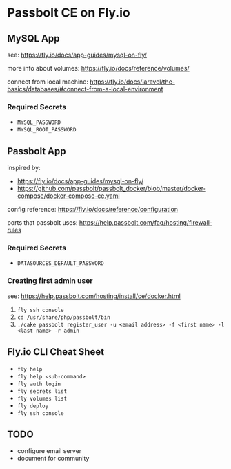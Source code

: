 # Passbolt CE on Fly.io

## MySQL App

see: https://fly.io/docs/app-guides/mysql-on-fly/

more info about volumes: https://fly.io/docs/reference/volumes/

connect from local machine: https://fly.io/docs/laravel/the-basics/databases/#connect-from-a-local-environment


### Required Secrets

- `MYSQL_PASSWORD`
- `MYSQL_ROOT_PASSWORD`


## Passbolt App

inspired by:
- https://fly.io/docs/app-guides/mysql-on-fly/
- https://github.com/passbolt/passbolt_docker/blob/master/docker-compose/docker-compose-ce.yaml

config reference: https://fly.io/docs/reference/configuration

ports that passbolt uses: https://help.passbolt.com/faq/hosting/firewall-rules


### Required Secrets

- `DATASOURCES_DEFAULT_PASSWORD`


### Creating first admin user

see: https://help.passbolt.com/hosting/install/ce/docker.html

1. `fly ssh console`
2. `cd /usr/share/php/passbolt/bin`
3. `./cake passbolt register_user -u <email address> -f <first name> -l <last name> -r admin`


## Fly.io CLI Cheat Sheet

- `fly help`
- `fly help <sub-command>`
- `fly auth login`
- `fly secrets list`
- `fly volumes list`
- `fly deploy`
- `fly ssh console`


## TODO
- configure email server
- document for community